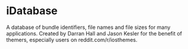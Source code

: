 iDatabase
=========

A database of bundle identifiers, file names and file sizes for many applications. 
Created by Darran Hall and Jason Kesler for the benefit of themers, especially users on reddit.com/r/iosthemes.
